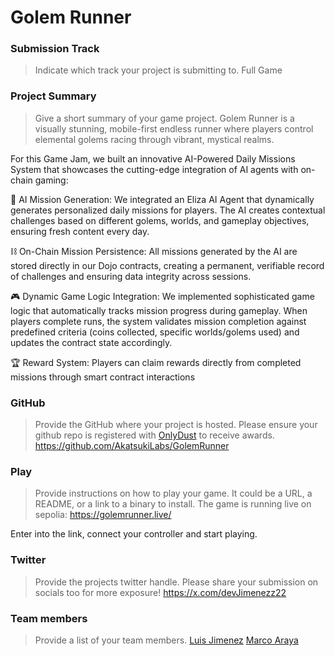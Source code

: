 # Golem Runner

### Submission Track
> Indicate which track your project is submitting to.
Full Game

### Project Summary
> Give a short summary of your game project.
Golem Runner is a visually stunning, mobile-first endless runner where players control elemental golems racing through vibrant, mystical realms. 

For this Game Jam, we built an innovative AI-Powered Daily Missions System that showcases the cutting-edge integration of AI agents with on-chain gaming:

🤖 AI Mission Generation: We integrated an Eliza AI Agent that dynamically generates personalized daily missions for players. The AI creates contextual challenges based on different golems, worlds, and gameplay objectives, ensuring fresh content every day.

⛓️ On-Chain Mission Persistence: All missions generated by the AI are stored directly in our Dojo contracts, creating a permanent, verifiable record of challenges and ensuring data integrity across sessions.

🎮 Dynamic Game Logic Integration: We implemented sophisticated game logic that automatically tracks mission progress during gameplay. When players complete runs, the system validates mission completion against predefined criteria (coins collected, specific worlds/golems used) and updates the contract state accordingly.

🏆 Reward System: Players can claim rewards directly from completed missions through smart contract interactions


### GitHub
> Provide the GitHub where your project is hosted. Please ensure your github repo is registered with [OnlyDust](https://app.onlydust.com/p/create) to receive awards.
https://github.com/AkatsukiLabs/GolemRunner

### Play
> Provide instructions on how to play your game. It could be a URL, a README, or a link to a binary to install.
The game is running live on sepolia: https://golemrunner.live/

Enter into the link, connect your controller and start playing.

### Twitter
> Provide the projects twitter handle. Please share your submission on socials too for more exposure!
https://x.com/devJimenezz22

### Team members
> Provide a list of your team members.
[Luis Jimenez](https://github.com/jimenezz22)
[Marco Araya](https://github.com/coxmars)